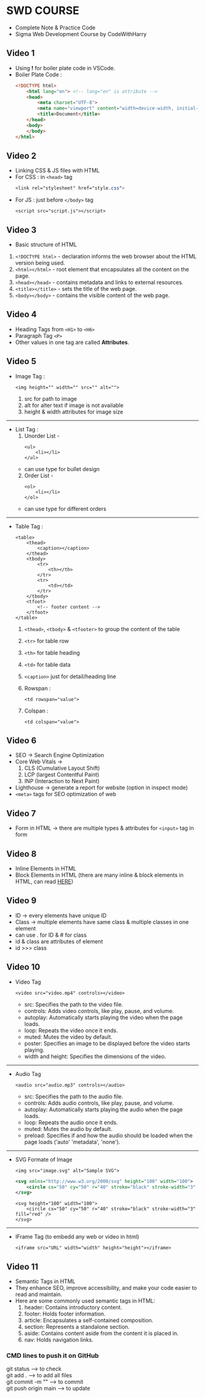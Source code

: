 # SWD COURSE
- Complete Note & Practice Code
- Sigma Web Development Course by CodeWithHarry

## Video 1
- Using **!** for boiler plate code in VSCode.
- Boiler Plate Code :
    ```HTML
    <!DOCTYPE html>
        <html lang="en"> <!-- lang="en" is attribute -->
        <head>
            <meta charset="UTF-8">
            <meta name="viewport" content="width=device-width, initial-scale=1.0">
            <title>Document</title>
        </head>
        <body>
        </body>
    </html>
    ```

## Video 2
- Linking CSS & JS files with HTML
- For CSS : in `<head>` tag <br>
    ```CSS link
    <link rel="stylesheet" href="style.css">
    ```
- For JS : just before `</body>` tag <br>
    ```JS link
    <script src="script.js"></script>
    ```

## Video 3
- Basic structure of HTML
1. ```<!DOCTYPE html>``` - declaration informs the web browser about the HTML version being used.
2. ```<html></html>``` - root element that encapsulates all the content on the page.
3. ```<head></head>``` - contains metadata and links to external resources.
4. ```<title></title>``` - sets the title of the web page.
5. ```<body></body>``` - contains the visible content of the web page.

## Video 4
- Heading Tags from `<H1>` to `<H6>`
- Paragraph Tag `<P>`
- Other values in one tag are called **Attributes**.

## Video 5
- Image Tag :
    ```image tag
    <img height="" width="" src="" alt="">
    ```
    1. src for path to image
    2. alt for alter text if image is not available
    3. height & width attributes for image size
---
- List Tag :
    1. Unorder List -
        ```ul list
        <ul>
            <li></li>
        </ul>
        ```
    - can use type for bullet design
    2. Order List -
        ```ol list
        <ol>
            <li></li>
        </ol>
        ```
    - can use type for different orders
---
- Table Tag :
    ```table
    <table>
        <thead>
            <caption></caption>
        </thead>
        <tbody>
            <tr>
                <th></th>
            </tr>
            <tr>
                <td></td>
            </tr>
        </tbody>
        <tfoot>
            <!-- footer content -->
        </tfoot>
    </table>
    ```
    1. `<thead>`, `<tbody>` & `<tfooter>` to group the content of the table
    2. `<tr>` for table row
    3. `<th>` for table heading
    4. `<td>` for table data
    5. `<caption>` just for detail/heading line

    6. Rowspan :
        ```
        <td rowspan="value">
    7. Colspan :
        ```
        <td colspan="value">

## Video 6
- SEO -> Search Engine Optimization
- Core Web Vitals ->
    1. CLS (Cumulative Layout Shift)
    2. LCP (largest Contentful Paint)
    3. INP (Interaction to Next Paint)
- Lighthouse -> generate a report for website (option in inspect mode)
- `<meta>` tags for SEO optimization of web

## Video 7
- Form in HTML -> there are multiple types & attributes for `<input>` tag in form

## Video 8
- Inline Elements in HTML
- Block Elements in HTML
(there are many inline & block elements in HTML, can read [HERE](https://www.w3schools.com/htmL/html_blocks.asp))

## Video 9
- ID -> every elements have unique ID
- Class -> multiple elements have same class & multiple classes in one element
- can use . for ID & # for class
- id & class are attributes of element
- id >>> class

## Video 10
- Video Tag
    ```video
    <video src="video.mp4" controls></video>
    ```
    - src: Specifies the path to the video file.
    - controls: Adds video controls, like play, pause, and volume.
    - autoplay: Automatically starts playing the video when the page loads.
    - loop: Repeats the video once it ends.
    - muted: Mutes the video by default.
    - poster: Specifies an image to be displayed before the video starts playing.
    - width and height: Specifies the dimensions of the video.
---
- Audio Tag
    ```audio
    <audio src="audio.mp3" controls></audio>
    ```
    - src: Specifies the path to the audio file.
    - controls: Adds audio controls, like play, pause, and volume.
    - autoplay: Automatically starts playing the audio when the page loads.
    - loop: Repeats the audio once it ends.
    - muted: Mutes the audio by default.
    - preload: Specifies if and how the audio should be loaded when the page loads ('auto' 'metadata', 'none').
---
- SVG Formate of Image
    ```image tag
    <img src="image.svg" alt="Sample SVG">
    ```
    ```image.svg
    <svg xmlns="http://www.w3.org/2000/svg" height="100" width="100">
        <circle cx="50" cy="50" r="40" stroke="black" stroke-width="3" fill="red" />
    </svg>
    ```
    ```inline svg
    <svg height="100" width="100">
        <circle cx="50" cy="50" r="40" stroke="black" stroke-width="3" fill="red" />
    </svg>
---
- IFrame Tag (to embedd any web or video in html)
    ```iframe
    <iframe src="URL" width="width" height="height"></iframe>

## Video 11
- Semantic Tags in HTML
- They enhance SEO, improve accessibility, and make your code easier to read and maintain.
- Here are some commonly used semantic tags in HTML:
    1. header: Contains introductory content.
    2. footer: Holds footer information.
    3. article: Encapsulates a self-contained composition.
    4. section: Represents a standalone section.
    5. aside: Contains content aside from the content it is placed in.
    6. nav: Holds navigation links.

### CMD lines to push it on GitHub
git status              --> to check <br>
git add .               --> to add all files <br>
git commit -m ""        --> to commit <br>
git push origin main    --> to update